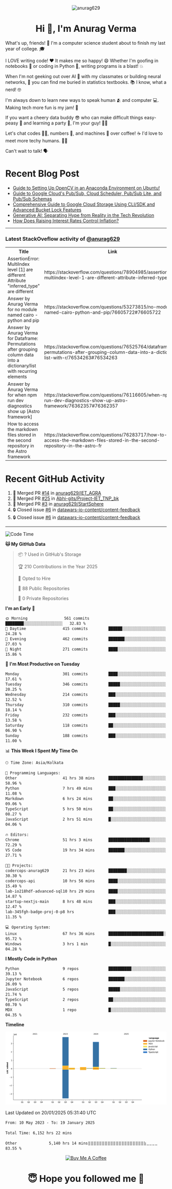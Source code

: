 

<p align="center"> <img src="https://komarev.com/ghpvc/?username=anurag629&label=Profile%20views&color=0e75b6&style=flat" alt="anurag629" /> </p>

<h1 align="center">Hi 👋, I'm Anurag Verma</h1>

What's up, friends! 👋 I'm a computer science student about to finish my last year of college. 🎓

I LOVE writing code! ❤️ It makes me so happy! 😄 Whether I'm goofing in notebooks 📓 or coding in Python 🐍, writing programs is a blast! 💥

When I'm not geeking out over AI 🤖 with my classmates or building neural networks, 🧠 you can find me buried in statistics textbooks. 📚 I know, what a nerd! 🤓

I'm always down to learn new ways to speak human 🫂 and computer 💻. Making tech more fun is my jam! 🍇

If you want a cheery data buddy 😎 who can make difficult things easy-peasy 🥝 and learning a party 🎉, I'm your guy! 🙋‍♂️

Let's chat codes 👨‍💻, numbers 🧮, and machines 🤖 over coffee! ☕ I'd love to meet more techy humans. 💁‍♂️

Can't wait to talk! 🗣️

# Recent Blog Post

<!-- BLOG-POST-LIST:START -->
- [Guide to Setting Up OpenCV in an Anaconda Environment on Ubuntu!](https://codercops.tech/blog/computer-vision-bootcamp/Guide-to-Setting-Up-OpenCV-in-an-Anaconda-Environment-on-Ubuntu!)
- [Guide to Google Cloud&#39;s Pub/Sub, Cloud Scheduler, Pub/Sub Lite, and Pub/Sub Schemas](https://codercops.tech/blog/google-cloud/Google-Clouds-Pub-Sub-Cloud-Scheduler-Pub-Sub-Lite-and-Pub-Sub-Schemas)
- [Comprehensive Guide to Google Cloud Storage Using CLI/SDK and Advanced Bucket Lock Features](https://codercops.tech/blog/google-cloud/Google-Cloud-Storage-Using-CLI-SDK-and-Advanced-Bucket-Lock-Features)
- [Generative AI: Separating Hype from Reality in the Tech Revolution](https://codercops.tech/blog/tech-latest-updates/generative-ai-seperating-hype-from-reality-in-the-tech-revolution)
- [How Does Raising Interest Rates Control Inflation?](https://codercops.tech/blog/startup-unicorn/how-does-raising-interest-rates-control-inflation)
<!-- BLOG-POST-LIST:END -->

---

### Latest StackOveflow activity of [@anurag629](https://github.com/anurag629)
<table>
  <tr><th>Title</th><th>Link</th></tr>
  <!-- STACKOVERFLOW:START --><tr><td>AssertionError: MultiIndex level [1] are different Attribute &quot;inferred_type&quot; are different</td><td>https://stackoverflow.com/questions/78904985/assertionerror-multiindex-level-1-are-different-attribute-inferred-type-are</td></tr><tr><td>Answer by Anurag Verma for no module named cairo - python and pip</td><td>https://stackoverflow.com/questions/53273815/no-module-named-cairo-python-and-pip/76605722#76605722</td></tr><tr><td>Answer by Anurag Verma for Dataframe: Permutations after grouping column data into a dictionary/list with recurring elements</td><td>https://stackoverflow.com/questions/76525764/dataframe-permutations-after-grouping-column-data-into-a-dictionary-list-with-r/76534263#76534263</td></tr><tr><td>Answer by Anurag Verma for when npm run dev diagnostics show up [Astro framework]</td><td>https://stackoverflow.com/questions/76116605/when-npm-run-dev-diagnostics-show-up-astro-framework/76362357#76362357</td></tr><tr><td>How to access the markdown files stored in the second repository in the Astro framework</td><td>https://stackoverflow.com/questions/76283717/how-to-access-the-markdown-files-stored-in-the-second-repository-in-the-astro-fr</td></tr><!-- STACKOVERFLOW:END -->
</table>

# Recent GitHub Activity
<!--START_SECTION:activity-->
1. 🎉 Merged PR [#14](https://github.com/anurag629/IET_AGRA/pull/14) in [anurag629/IET_AGRA](https://github.com/anurag629/IET_AGRA)
2. 🎉 Merged PR [#25](https://github.com/Abhi-gits/Project-IET_TNP_bk/pull/25) in [Abhi-gits/Project-IET_TNP_bk](https://github.com/Abhi-gits/Project-IET_TNP_bk)
3. 🎉 Merged PR [#3](https://github.com/anurag629/StartSphere/pull/3) in [anurag629/StartSphere](https://github.com/anurag629/StartSphere)
4. 🔒 Closed issue [#6](https://github.com/datawars-io-content/content-feedback/issues/6) in [datawars-io-content/content-feedback](https://github.com/datawars-io-content/content-feedback)
5. 🔒 Closed issue [#6](https://github.com/datawars-io-content/content-feedback/issues/6) in [datawars-io-content/content-feedback](https://github.com/datawars-io-content/content-feedback)
<!--END_SECTION:activity-->

---

<!--START_SECTION:waka-->
![Code Time](http://img.shields.io/badge/Code%20Time-6%2C142%20hrs%2032%20mins-blue)

**🐱 My GitHub Data** 

> 📦 ? Used in GitHub's Storage 
 > 
> 🏆 210 Contributions in the Year 2025
 > 
> 💼 Opted to Hire
 > 
> 📜 88 Public Repositories 
 > 
> 🔑 0 Private Repositories 
 > 
**I'm an Early 🐤** 

```text
🌞 Morning                561 commits         ████████░░░░░░░░░░░░░░░░░   32.83 % 
🌆 Daytime                415 commits         ██████░░░░░░░░░░░░░░░░░░░   24.28 % 
🌃 Evening                462 commits         ███████░░░░░░░░░░░░░░░░░░   27.03 % 
🌙 Night                  271 commits         ████░░░░░░░░░░░░░░░░░░░░░   15.86 % 
```
📅 **I'm Most Productive on Tuesday** 

```text
Monday                   301 commits         ████░░░░░░░░░░░░░░░░░░░░░   17.61 % 
Tuesday                  346 commits         █████░░░░░░░░░░░░░░░░░░░░   20.25 % 
Wednesday                214 commits         ███░░░░░░░░░░░░░░░░░░░░░░   12.52 % 
Thursday                 310 commits         █████░░░░░░░░░░░░░░░░░░░░   18.14 % 
Friday                   232 commits         ███░░░░░░░░░░░░░░░░░░░░░░   13.58 % 
Saturday                 118 commits         ██░░░░░░░░░░░░░░░░░░░░░░░   06.90 % 
Sunday                   188 commits         ███░░░░░░░░░░░░░░░░░░░░░░   11.00 % 
```


📊 **This Week I Spent My Time On** 

```text
🕑︎ Time Zone: Asia/Kolkata

💬 Programming Languages: 
Other                    41 hrs 38 mins      ███████████████░░░░░░░░░░   58.96 % 
Python                   7 hrs 49 mins       ███░░░░░░░░░░░░░░░░░░░░░░   11.08 % 
Markdown                 6 hrs 24 mins       ██░░░░░░░░░░░░░░░░░░░░░░░   09.06 % 
TypeScript               5 hrs 50 mins       ██░░░░░░░░░░░░░░░░░░░░░░░   08.27 % 
JavaScript               2 hrs 51 mins       █░░░░░░░░░░░░░░░░░░░░░░░░   04.06 % 

🔥 Editors: 
Chrome                   51 hrs 3 mins       ██████████████████░░░░░░░   72.29 % 
VS Code                  19 hrs 34 mins      ███████░░░░░░░░░░░░░░░░░░   27.71 % 

🐱‍💻 Projects: 
codercops-anurag629      21 hrs 23 mins      ████████░░░░░░░░░░░░░░░░░   30.30 % 
codercops-api            10 hrs 56 mins      ████░░░░░░░░░░░░░░░░░░░░░   15.49 % 
lab-io218hdf-advanced-sql10 hrs 29 mins      ████░░░░░░░░░░░░░░░░░░░░░   14.87 % 
startup-nextjs-main      8 hrs 48 mins       ███░░░░░░░░░░░░░░░░░░░░░░   12.47 % 
lab-345fgh-badge-proj-0-p8 hrs               ███░░░░░░░░░░░░░░░░░░░░░░   11.35 % 

💻 Operating System: 
Linux                    67 hrs 36 mins      ████████████████████████░   95.72 % 
Windows                  3 hrs 1 min         █░░░░░░░░░░░░░░░░░░░░░░░░   04.28 % 
```

**I Mostly Code in Python** 

```text
Python                   9 repos             ██████████░░░░░░░░░░░░░░░   39.13 % 
Jupyter Notebook         6 repos             ███████░░░░░░░░░░░░░░░░░░   26.09 % 
JavaScript               5 repos             █████░░░░░░░░░░░░░░░░░░░░   21.74 % 
TypeScript               2 repos             ██░░░░░░░░░░░░░░░░░░░░░░░   08.70 % 
MDX                      1 repo              █░░░░░░░░░░░░░░░░░░░░░░░░   04.35 % 
```



**Timeline**

![Lines of Code chart](https://raw.githubusercontent.com/anurag629/anurag629/main/assets/bar_graph.png)


 Last Updated on 20/01/2025 05:31:40 UTC
<!--END_SECTION:waka-->

<!--START_SECTION:waka-simple-->

```text
From: 10 May 2023 - To: 19 January 2025

Total Time: 6,152 hrs 22 mins

Other              5,140 hrs 14 mins⣿⣿⣿⣿⣿⣿⣿⣿⣿⣿⣿⣿⣿⣿⣿⣿⣿⣿⣿⣿⣷⣀⣀⣀⣀   83.55 %
```

<!--END_SECTION:waka-simple-->

<p align="center"> 
<a href="https://www.buymeacoffee.com/anurag629" target="_blank"><img src="https://cdn.buymeacoffee.com/buttons/default-orange.png" alt="Buy Me A Coffee" height="60" width="250"></a>
</p>


<h1 align="center"> 😇 Hope you followed me 🥰  </h1>
